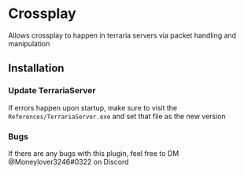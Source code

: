 # Crossplay
Allows crossplay to happen in terraria servers via packet handling and manipulation

## Installation
### Update TerrariaServer
If errors happen upon startup, make sure to visit the `References/TerrariaServer.exe` and set that file as the new version

### Bugs
If there are any bugs with this plugin, feel free to DM @Moneylover3246#0322 on Discord